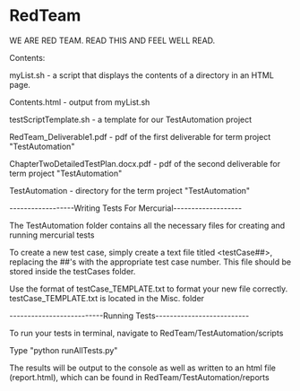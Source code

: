 # RedTeam
WE ARE RED TEAM. READ THIS AND FEEL WELL READ.

Contents:

myList.sh - a script that displays the contents of a directory in an HTML page.

Contents.html - output from myList.sh

testScriptTemplate.sh - a template for our TestAutomation project

RedTeam_Deliverable1.pdf - pdf of the first deliverable for term project "TestAutomation"

ChapterTwoDetailedTestPlan.docx.pdf - pdf of the second deliverable for term project "TestAutomation"

TestAutomation - directory for the term project "TestAutomation"

------------------Writing Tests For Mercurial-------------------

The TestAutomation folder contains all the necessary files for creating and running mercurial tests

To create a new test case, simply create a text file titled <testCase##>, replacing the ##'s with the appropriate test case number. This file should be stored inside the testCases folder.

Use the format of testCase_TEMPLATE.txt to format your new file correctly. 
testCase_TEMPLATE.txt is located in the Misc. folder

--------------------------Running Tests--------------------------

To run your tests in terminal, navigate to RedTeam/TestAutomation/scripts

Type "python runAllTests.py"

The results will be output to the console as well as written to an html file (report.html), which can be found in RedTeam/TestAutomation/reports




